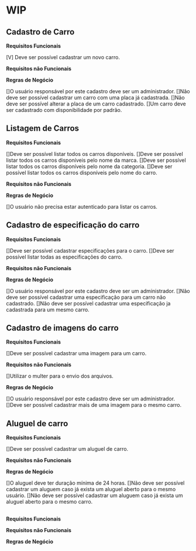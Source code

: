 # WIP

## Cadastro de Carro

**Requisitos Funcionais**

[V] Deve ser possível cadastrar um novo carro.

**Requisitos não Funcionais**

**Regras de Negócio**

[]O usuário responsável por este cadastro deve ser um administrador.
[]Não deve ser possível cadastrar um carro com uma placa já cadastrada.
[]Não deve ser possível alterar a placa de um carro cadastrado.
[]Um carro deve ser cadastrado com disponibilidade por padrão.

## Listagem de Carros

**Requisitos Funcionais**

[]Deve ser possível listar todos os carros disponíveis.
[]Deve ser possível listar todos os carros disponíveis pelo nome da marca.
[]Deve ser possível listar todos os carros disponíveis pelo nome da categoria.
[]Deve ser possível listar todos os carros disponíveis pelo nome do carro.

**Requisitos não Funcionais**

**Regras de Negócio**

[]O usuário não precisa estar autenticado para listar os carros.

## Cadastro de especificação do carro

**Requisitos Funcionais**

[]Deve ser possível cadastrar especificações para o carro.
[]Deve ser possível listar todas as especificações do carro.

**Requisitos não Funcionais**

**Regras de Negócio**

[]O usuário responsável por este cadastro deve ser um administrador.
[]Não deve ser possível cadastrar uma especificação para um carro não cadastrado.
[]Não deve ser possível cadastrar uma especificação ja cadastrada para um mesmo carro.

## Cadastro de imagens do carro

**Requisitos Funcionais**

[]Deve ser possível cadastrar uma imagem para um carro.

**Requisitos não Funcionais**

[]Utilizar o multer para o envio dos arquivos.

**Regras de Negócio**

[]O usuário responsável por este cadastro deve ser um administrador.
[]Deve ser possível cadastrar mais de uma imagem para o mesmo carro.


## Aluguel de carro

**Requisitos Funcionais**

[]Deve ser possível cadastrar um aluguel de carro.

**Requisitos não Funcionais**

**Regras de Negócio**

[]O aluguel deve ter duração mínima de 24 horas.
[]Não deve ser possível cadastrar um aluguem caso já exista um aluguel aberto para o mesmo usuário.
[]Não deve ser possível cadastrar um aluguem caso já exista um aluguel aberto para o mesmo carro.

##

**Requisitos Funcionais**

**Requisitos não Funcionais**

**Regras de Negócio**
